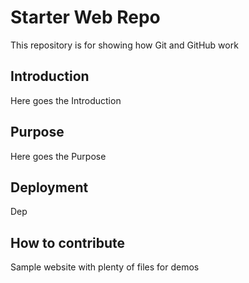 # Starter Web Repo

This repository is for showing how Git and GitHub work
## Introduction
Here goes the Introduction
## Purpose
Here goes the Purpose
## Deployment
Dep 
## How to contribute
Sample website with plenty of files for demos
